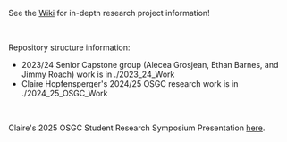 See the [Wiki](https://github.com/clairehopfensperger/OSGC_Research_Virtual_Twinning/wiki) for in-depth research project information!

<br>

Repository structure information:
- 2023/24 Senior Capstone group (Alecea Grosjean, Ethan Barnes, and Jimmy Roach) work is in ./2023_24_Work
- Claire Hopfensperger's 2024/25 OSGC research work is in ./2024_25_OSGC_Work

<br>

Claire's 2025 OSGC Student Research Symposium Presentation [here](https://youtu.be/kJepFy95Sf4?si=aBSnwMe28gXMg1ZZ).
